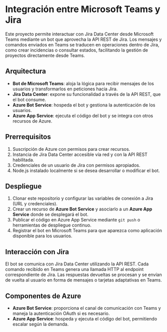 # Integración entre Microsoft Teams y Jira

Este proyecto permite interactuar con Jira Data Center desde Microsoft Teams mediante un bot que aprovecha la API REST de Jira. Los mensajes y comandos enviados en Teams se traducen en operaciones dentro de Jira, como crear incidencias o consultar estados, facilitando la gestión de proyectos directamente desde Teams.

## Arquitectura

- **Bot de Microsoft Teams**: aloja la lógica para recibir mensajes de los usuarios y transformarlos en peticiones hacia Jira.
- **Jira Data Center**: expone su funcionalidad a través de la API REST, que el bot consume.
- **Azure Bot Service**: hospeda el bot y gestiona la autenticación de los usuarios.
- **Azure App Service**: ejecuta el código del bot y se integra con otros recursos de Azure.

## Prerrequisitos

1. Suscripción de Azure con permisos para crear recursos.
2. Instancia de Jira Data Center accesible vía red y con la API REST habilitada.
3. Credenciales de un usuario de Jira con permisos apropiados.
4. Node.js instalado localmente si se desea desarrollar o modificar el bot.

## Despliegue

1. Clonar este repositorio y configurar las variables de conexión a Jira (URL y credenciales).
2. Crear un recurso de **Azure Bot Service** y asociarlo a un **Azure App Service** donde se desplegará el bot.
3. Publicar el código en Azure App Service mediante `git push` o herramientas de despliegue continuo.
4. Registrar el bot en Microsoft Teams para que aparezca como aplicación disponible para los usuarios.

## Interacción con Jira

El bot se comunica con Jira Data Center utilizando la API REST. Cada comando recibido en Teams genera una llamada HTTP al endpoint correspondiente de Jira. Las respuestas devueltas se procesan y se envían de vuelta al usuario en forma de mensajes o tarjetas adaptativas en Teams.

## Componentes de Azure

- **Azure Bot Service**: proporciona el canal de comunicación con Teams y maneja la autenticación OAuth si es necesario.
- **Azure App Service**: hospeda y ejecuta el código del bot, permitiendo escalar según la demanda.


